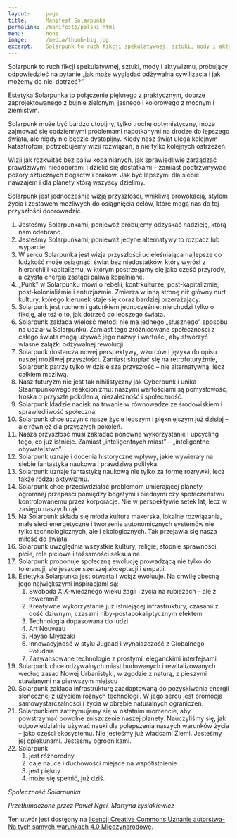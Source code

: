 ```yaml
---
layout:     page
title:      Manifest Solarpunka
permalink:  /manifesto/polski.html
menu:       none
image:      /media/thumb-big.jpg
excerpt:    Solarpunk to ruch fikcji spekulatywnej, sztuki, mody i aktywizmu, próbujący odpowiedzieć na pytanie „jak może wyglądać odżywalna cywilizacja i jak możemy do niej dotrzeć?”
---
```


Solarpunk to ruch fikcji spekulatywnej, sztuki, mody i aktywizmu, próbujący odpowiedzieć na pytanie „jak może wyglądać odżywalna cywilizacja i jak możemy do niej dotrzeć?”

Estetyka Solarpunka to połączenie pięknego z praktycznym, dobrze zaprojektowanego z bujnie zielonym, jasnego i kolorowego z mocnym i ziemistym.

Solarpunk może być bardzo utopijny, tylko trochę optymistyczny, może zajmować się codziennymi problemami napotkanymi na drodze do lepszego świata, ale nigdy nie będzie dystopijny. Kiedy nasz świat ulega kolejnym katastrofom, potrzebujemy wizji rozwiązań, a nie tylko kolejnych ostrzeżeń.

Wizji jak rozkwitać bez paliw kopalnianych, jak sprawiedliwie zarządzać prawdziwymi niedoborami i dzielić się dostatkami – zamiast podtrzymywać pozory sztucznych bogactw i braków. Jak być lepszymi dla siebie nawzajem i dla planety którą wszyscy dzielimy.

Solarpunk jest jednocześnie wizją przyszłości, wnikliwą prowokacją, stylem życia i zestawem możliwych do osiągnięcia celów, które mogą nas do tej przyszłości doprowadzić.

1. Jesteśmy Solarpunkami, ponieważ próbujemy odzyskać nadzieję, którą nam odebrano.
2. Jesteśmy Solarpunkami, ponieważ jedyne alternatywy to rozpacz lub wyparcie.
3. W sercu Solarpunka jest wizja przyszłości ucieleśniająca najlepsze co ludzkość może osiągnąć: świat bez niedostatków, który wyrósł z hierarchii i kapitalizmu, w którym postrzegamy się jako część przyrody, a czysta energia zastąpi paliwa kopalniane.
4. „Punk” w Solarpunku mówi o rebelii, kontrkulturze, post-kapitalizmie, post-kolonialiźmie i entuzjazmie. Zmierza w inną stronę niż główny nurt kultury, którego kierunek staje się coraz bardziej przerażający.
5. Solarpunk jest ruchem i gatunkiem jednocześnie: nie chodzi tylko o fikcję, ale też o to, jak dotrzeć do lepszego świata.
6. Solarpunk zakłada wielość metod: nie ma jednego „słusznego” sposobu na udział w Solarpunku. Zamiast tego zróżnicowane społeczności z całego świata mogą używać jego nazwy i wartości, aby stworzyć własne zalążki odżywalnej rewolucji.
7. Solarpunk dostarcza nowej perspektywy, wzorców i języka do opisu naszej możliwej przyszłości. Zamiast skupiać się na retrofuturyźmie, Solarpunk patrzy tylko w dzisiejszą przyszłość – nie alternatywną, lecz całkiem możliwą.
8. Nasz futuryzm nie jest tak nihilistyczny jak Cyberpunk i unika Steampunkowego reakcjonizmu: naszymi wartościami są pomysłowość, troska o przyszłe pokolenia, niezależność i społeczność.
9. Solarpunk kładzie nacisk na trwanie w równowadze ze środowiskiem i sprawiedliwość społeczną.
10. Solarpunk chce uczynić nasze życie lepszym i piękniejszym już dzisiaj – ale również dla przyszłych pokoleń.
11. Nasza przyszłość musi zakładać ponowne wykorzystanie i upcycling tego, co już istnieje. Zamiast „inteligentnych miast” – „inteligentne obywatelstwo”.
12. Solarpunk uznaje i docenia historyczne wpływy, jakie wywierały na siebie fantastyka naukowa i prawdziwa polityka.
13. Solarpunk uznaje fantastykę naukową nie tylko za formę rozrywki, lecz także rodzaj aktywizmu.
14. Solarpunk chce przeciwdziałać problemom umierającej planety, ogromnej przepaści pomiędzy bogatymi i biednymi czy społeczeństwu kontrolowanemu przez korporacje. Nie w perspektywie setek lat, lecz w zasięgu naszych rąk.
15. Na Solarpunk składa się młoda kultura makerska, lokalne rozwiązania, małe sieci energetyczne i tworzenie autonomicznych systemów nie tylko technologicznych, ale i ekologicznych. Tak przejawia się nasza miłość do świata.
16. Solarpunk uwzględnia wszystkie kultury, religie, stopnie sprawności, płcie, role płciowe i tożsamości seksualne.
17. Solarpunk proponuje społeczną ewolucję prowadzącą nie tylko do tolerancji, ale jeszcze szerszej akceptacji i empatii.
18. Estetyka Solarpunka jest otwarta i wciąż ewoluuje. Na chwilę obecną jego największymi inspiracjami są:
    1. Swoboda XIX-wiecznego wieku żagli i życia na rubieżach – ale z rowerami!
    2. Kreatywne wykorzystanie już istniejącej infrastruktury, czasami z dość dziwnym, czasami niby-postapokaliptycznym efektem
    3. Technologia dopasowana do ludzi
    4. Art Nouveau
    5. Hayao Miyazaki
    6. Innowacyjność w stylu Jugaad i wynalazczość z Globalnego Południa
    7. Zaawansowane technologie z prostymi, eleganckimi interfejsami
19. Solarpunk chce odżywalnych miast budowanych i rewitalizowanych według zasad Nowej Urbanistyki, w zgodzie z naturą, z pieszymi stawianymi na pierwszym miejscu
20. Solarpunk zakłada infrastrukturę zaadaptowaną do pozyskiwania energii słonecznej z użyciem różnych technologii. W jego sercu jest promocja samowystarczalności i życia w obrębie naturalnych ograniczeń.
21. Solarpunkiem zatrzymujemy się w ostatnim momencie, aby powstrzymać powolne zniszczenie naszej planety. Nauczyliśmy się, jak odpowiedzialnie używać nauki dla polepszenia naszych warunków życia – jako części ekosystemu. Nie jesteśmy już władcami Ziemi. Jesteśmy jej opiekunami. Jesteśmy ogrodnikami.
22. Solarpunk:
    1. jest różnorodny
    2. daje nauce i duchowości miejsce na współistnienie
    3. jest piękny
    4. może się spełnić, już dziś.

*Społeczność Solarpunka*

*Przetłumaczone przez Paweł Ngei, Martyna Łysiakiewicz*

Ten utwór jest dostępny na [licencji Creative Commons Uznanie autorstwa-Na tych samych warunkach 4.0 Międzynarodowe](http://www.re-des.org/a-solarpunk-manifesto/).
